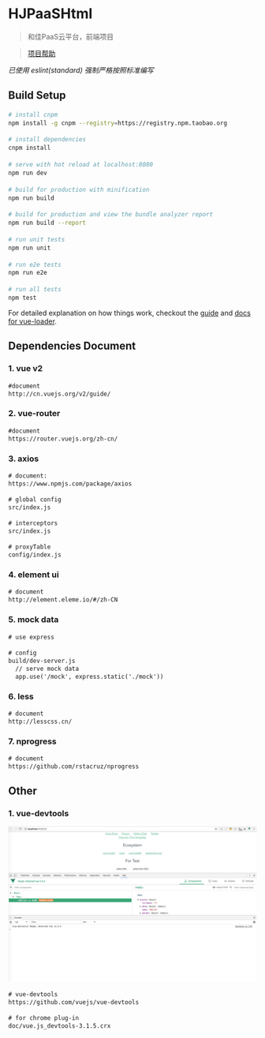 # HJPaaSHtml

> 和佳PaaS云平台，前端项目

> [项目帮助](doc/helper.md)

_已使用 eslint(standard) 强制严格按照标准编写_

## Build Setup

``` bash
# install cnpm
npm install -g cnpm --registry=https://registry.npm.taobao.org

# install dependencies
cnpm install

# serve with hot reload at localhost:8080
npm run dev

# build for production with minification
npm run build

# build for production and view the bundle analyzer report
npm run build --report

# run unit tests
npm run unit

# run e2e tests
npm run e2e

# run all tests
npm test
```

For detailed explanation on how things work, checkout the [guide](http://vuejs-templates.github.io/webpack/) and [docs for vue-loader](http://vuejs.github.io/vue-loader).


## Dependencies Document

### 1. vue v2
```text
#document
http://cn.vuejs.org/v2/guide/

```

### 2. vue-router
```text
#document
https://router.vuejs.org/zh-cn/
```

### 3. axios
```text
# document:
https://www.npmjs.com/package/axios

# global config
src/index.js

# interceptors
src/index.js

# proxyTable
config/index.js
```

### 4. element ui
```text
# document
http://element.eleme.io/#/zh-CN
```

### 5. mock data
```text
# use express 

# config
build/dev-server.js
  // serve mock data
  app.use('/mock', express.static('./mock'))
```

### 6. less
```text
# document
http://lesscss.cn/
```

### 7. nprogress
```text
# document
https://github.com/rstacruz/nprogress
```


## Other

### 1. vue-devtools
![vue.js_devtools-3.1.5](doc/vue.js_devtools-3.1.5.png)
```text
# vue-devtools
https://github.com/vuejs/vue-devtools

# for chrome plug-in
doc/vue.js_devtools-3.1.5.crx
```
